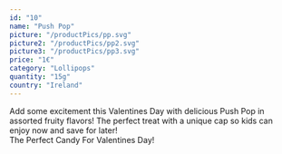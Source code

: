 ```yaml
---
id: "10"
name: "Push Pop"
picture: "/productPics/pp.svg"
picture2: "/productPics/pp2.svg"
picture3: "/productPics/pp3.svg"
price: "1€"
category: "Lollipops"
quantity: "15g"
country: "Ireland"
---
```

Add some excitement this Valentines Day with delicious Push Pop in assorted fruity flavors! The perfect treat with a unique cap so kids can enjoy now and save for later!
<br>
The Perfect Candy For Valentines Day!